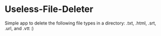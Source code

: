 # Useless-File-Deleter
Simple app to delete the following file types in a directory: .txt, .html, .srt, .url, and .vtt :) 
